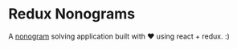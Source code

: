 # Redux Nonograms

A [nonogram](https://en.wikipedia.org/wiki/Nonogram) solving application built with ♥ using react + redux. :)
